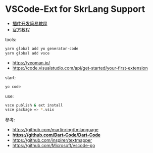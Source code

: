 # VSCode-Ext for SkrLang Support

+ [插件开发简易教程](https://www.cnblogs.com/caipeiyu/p/5507252.html)
+ [官方教程](https://code.visualstudio.com/api/get-started/your-first-extension)

tools:
```bash
yarn global add yo generator-code
yarn global add vsce
```

+ https://yeoman.io/
+ https://code.visualstudio.com/api/get-started/your-first-extension

start:
```bash
yo code
```

use:
```bash
vsce publish & ext install
vsce package => *.vsix
```

参考:
+ https://github.com/martinring/tmlanguage
+ **https://github.com/Dart-Code/Dart-Code**
+ https://github.com/inspirer/textmapper
+ https://github.com/Microsoft/vscode-go
